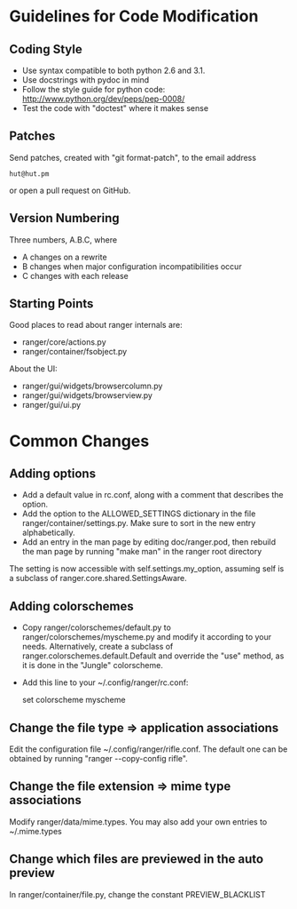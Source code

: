 Guidelines for Code Modification
================================

Coding Style
------------

* Use syntax compatible to both python 2.6 and 3.1.
* Use docstrings with pydoc in mind
* Follow the style guide for python code:
    http://www.python.org/dev/peps/pep-0008/
* Test the code with "doctest" where it makes sense


Patches
-------

Send patches, created with "git format-patch", to the email address

    hut@hut.pm

or open a pull request on GitHub.


Version Numbering
-----------------

Three numbers, A.B.C, where
* A changes on a rewrite
* B changes when major configuration incompatibilities occur
* C changes with each release


Starting Points
---------------

Good places to read about ranger internals are:

* ranger/core/actions.py
* ranger/container/fsobject.py

About the UI:

* ranger/gui/widgets/browsercolumn.py
* ranger/gui/widgets/browserview.py
* ranger/gui/ui.py


Common Changes
==============

Adding options
--------------

* Add a default value in rc.conf, along with a comment that describes the option.
* Add the option to the ALLOWED_SETTINGS dictionary in the file
  ranger/container/settings.py.  Make sure to sort in the new entry
  alphabetically.
* Add an entry in the man page by editing doc/ranger.pod, then rebuild the man
  page by running "make man" in the ranger root directory

The setting is now accessible with self.settings.my_option, assuming self is a
subclass of ranger.core.shared.SettingsAware.


Adding colorschemes
-------------------

* Copy ranger/colorschemes/default.py to ranger/colorschemes/myscheme.py
  and modify it according to your needs.  Alternatively, create a subclass of
  ranger.colorschemes.default.Default and override the "use" method, as it is
  done in the "Jungle" colorscheme.

* Add this line to your ~/.config/ranger/rc.conf:

    set colorscheme myscheme


Change the file type => application associations
------------------------------------------------

Edit the configuration file ~/.config/ranger/rifle.conf.  The default one can
be obtained by running "ranger --copy-config rifle".


Change the file extension => mime type associations
---------------------------------------------------

Modify ranger/data/mime.types.  You may also add your own entries to ~/.mime.types


Change which files are previewed in the auto preview
----------------------------------------------------

In ranger/container/file.py, change the constant PREVIEW_BLACKLIST
